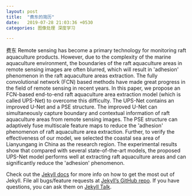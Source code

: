 ```yaml
---
layout: post
title:  "费东的简历"
date:   2019-07-28 21:03:36 +0530
categories: 图像处理 深度学习

---
```

费东
Remote sensing has become a primary technology for monitoring raft aquaculture products. However, due to the complexity of the marine aquaculture environment, the boundaries of the raft aquaculture areas in remote sensing images are often blurred, which will result in 'adhesion' phenomenon in the raft aquaculture areas extraction. The fully convolutional network (FCN) based methods have made great progress in the field of remote sensing in recent years. In this paper, we propose an FCN-based end-to-end raft aquaculture area extraction model (which is called UPS-Net) to overcome this difficulty. The UPS-Net contains an improved U-Net and a PSE structure. The improved U-Net can simultaneously capture boundary and contextual information of raft aquaculture areas from remote sensing images. The PSE structure can adaptively fuse multiscale feature maps to reduce the 'adhesion' phenomenon of raft aquaculture area extraction. Further, to verify the effectiveness of our model, we selected the coastal sea area of Lianyungang in China as the research region. The experimental results show that compared with several state-of-the-art models, the proposed UPS-Net model performs well at extracting raft aquaculture areas and can significantly reduce the 'adhesion' phenomenon.

Check out the [Jekyll docs][jekyll-docs] for more info on how to get the most out of Jekyll. File all bugs/feature requests at [Jekyll’s GitHub repo][jekyll-gh]. If you have questions, you can ask them on [Jekyll Talk][jekyll-talk].

[jekyll-docs]: https://jekyllrb.com/docs/home
[jekyll-gh]:   https://github.com/jekyll/jekyll
[jekyll-talk]: https://talk.jekyllrb.com/
